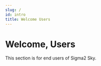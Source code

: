 ```yaml
---
slug: /
id: intro
title: Welcome Users
---
```


# Welcome, Users

This section is for end users of Sigma2 Sky.